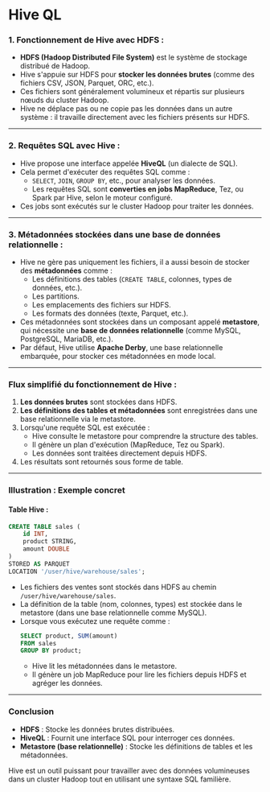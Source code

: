 # Hive QL

### **1. Fonctionnement de Hive avec HDFS :**
- **HDFS (Hadoop Distributed File System)** est le système de stockage distribué de Hadoop.
- Hive s'appuie sur HDFS pour **stocker les données brutes** (comme des fichiers CSV, JSON, Parquet, ORC, etc.).
- Ces fichiers sont généralement volumineux et répartis sur plusieurs nœuds du cluster Hadoop.
- Hive ne déplace pas ou ne copie pas les données dans un autre système : il travaille directement avec les fichiers présents sur HDFS.

---

### **2. Requêtes SQL avec Hive :**
- Hive propose une interface appelée **HiveQL** (un dialecte de SQL).
- Cela permet d'exécuter des requêtes SQL comme :
  - `SELECT`, `JOIN`, `GROUP BY`, etc., pour analyser les données.
  - Les requêtes SQL sont **converties en jobs MapReduce**, Tez, ou Spark par Hive, selon le moteur configuré.
- Ces jobs sont exécutés sur le cluster Hadoop pour traiter les données.

---

### **3. Métadonnées stockées dans une base de données relationnelle :**
- Hive ne gère pas uniquement les fichiers, il a aussi besoin de stocker des **métadonnées** comme :
  - Les définitions des tables (`CREATE TABLE`, colonnes, types de données, etc.).
  - Les partitions.
  - Les emplacements des fichiers sur HDFS.
  - Les formats des données (texte, Parquet, etc.).
- Ces métadonnées sont stockées dans un composant appelé **metastore**, qui nécessite une **base de données relationnelle** (comme MySQL, PostgreSQL, MariaDB, etc.).
- Par défaut, Hive utilise **Apache Derby**, une base relationnelle embarquée, pour stocker ces métadonnées en mode local.

---

### **Flux simplifié du fonctionnement de Hive :**
1. **Les données brutes** sont stockées dans HDFS.
2. **Les définitions des tables et métadonnées** sont enregistrées dans une base relationnelle via le metastore.
3. Lorsqu'une requête SQL est exécutée :
   - Hive consulte le metastore pour comprendre la structure des tables.
   - Il génère un plan d'exécution (MapReduce, Tez ou Spark).
   - Les données sont traitées directement depuis HDFS.
4. Les résultats sont retournés sous forme de table.

---

### **Illustration : Exemple concret**
#### Table Hive :
```sql
CREATE TABLE sales (
    id INT,
    product STRING,
    amount DOUBLE
)
STORED AS PARQUET
LOCATION '/user/hive/warehouse/sales';
```

- Les fichiers des ventes sont stockés dans HDFS au chemin `/user/hive/warehouse/sales`.
- La définition de la table (nom, colonnes, types) est stockée dans le metastore (dans une base relationnelle comme MySQL).
- Lorsque vous exécutez une requête comme :
  ```sql
  SELECT product, SUM(amount) 
  FROM sales 
  GROUP BY product;
  ```
  - Hive lit les métadonnées dans le metastore.
  - Il génère un job MapReduce pour lire les fichiers depuis HDFS et agréger les données.

---

### **Conclusion**
- **HDFS** : Stocke les données brutes distribuées.
- **HiveQL** : Fournit une interface SQL pour interroger ces données.
- **Metastore (base relationnelle)** : Stocke les définitions de tables et les métadonnées.

Hive est un outil puissant pour travailler avec des données volumineuses dans un cluster Hadoop tout en utilisant une syntaxe SQL familière.